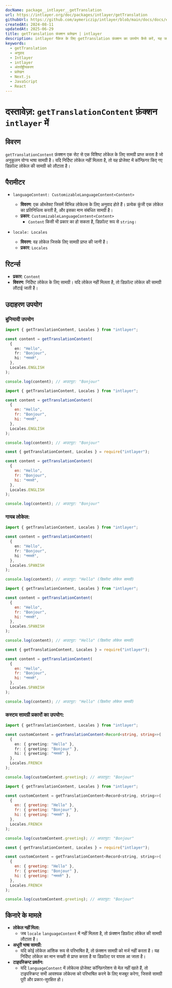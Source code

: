 ```yaml
---
docName: package__intlayer__getTranslation
url: https://intlayer.org/doc/packages/intlayer/getTranslation
githubUrl: https://github.com/aymericzip/intlayer/blob/main/docs/docs/en/packages/intlayer/getTranslation.md
createdAt: 2024-08-11
updatedAt: 2025-06-29
title: getTranslation फ़ंक्शन प्रलेखन | intlayer
description: intlayer पैकेज के लिए getTranslation फ़ंक्शन का उपयोग कैसे करें, यह जानें
keywords:
  - getTranslation
  - अनुवाद
  - Intlayer
  - intlayer
  - अंतर्राष्ट्रीयकरण
  - प्रलेखन
  - Next.js
  - JavaScript
  - React
---
```


# दस्तावेज़: `getTranslationContent` फ़ंक्शन `intlayer` में

## विवरण

`getTranslationContent` फ़ंक्शन एक सेट से एक विशिष्ट लोकेल के लिए सामग्री प्राप्त करता है जो अनुकूलन योग्य भाषा सामग्री है। यदि निर्दिष्ट लोकेल नहीं मिलता है, तो यह प्रोजेक्ट में कॉन्फ़िगर किए गए डिफ़ॉल्ट लोकेल की सामग्री को लौटाता है।

## पैरामीटर

- `languageContent: CustomizableLanguageContent<Content>`

  - **विवरण**: एक ऑब्जेक्ट जिसमें विभिन्न लोकेल्स के लिए अनुवाद होते हैं। प्रत्येक कुंजी एक लोकेल का प्रतिनिधित्व करती है, और इसका मान संबंधित सामग्री है।
  - **प्रकार**: `CustomizableLanguageContent<Content>`
    - `Content` किसी भी प्रकार का हो सकता है, डिफ़ॉल्ट रूप से `string`।

- `locale: Locales`

  - **विवरण**: वह लोकेल जिसके लिए सामग्री प्राप्त की जानी है।
  - **प्रकार**: `Locales`

## रिटर्न्स

- **प्रकार**: `Content`
- **विवरण**: निर्दिष्ट लोकेल के लिए सामग्री। यदि लोकेल नहीं मिलता है, तो डिफ़ॉल्ट लोकेल की सामग्री लौटाई जाती है।

## उदाहरण उपयोग

### बुनियादी उपयोग

```typescript codeFormat="typescript"
import { getTranslationContent, Locales } from "intlayer";

const content = getTranslationContent(
  {
    en: "Hello",
    fr: "Bonjour",
    hi: "नमस्ते",
  },
  Locales.ENGLISH
);

console.log(content); // आउटपुट: "Bonjour"
```

```javascript codeFormat="esm"
import { getTranslationContent, Locales } from "intlayer";

const content = getTranslationContent(
  {
    en: "Hello",
    fr: "Bonjour",
    hi: "नमस्ते",
  },
  Locales.ENGLISH
);

console.log(content); // आउटपुट: "Bonjour"
```

```javascript codeFormat="commonjs"
const { getTranslationContent, Locales } = require("intlayer");

const content = getTranslationContent(
  {
    en: "Hello",
    fr: "Bonjour",
    hi: "नमस्ते",
  },
  Locales.ENGLISH
);

console.log(content); // आउटपुट: "Bonjour"
```

### गायब लोकेल:

```typescript codeFormat="typescript"
import { getTranslationContent, Locales } from "intlayer";

const content = getTranslationContent(
  {
    en: "Hello",
    fr: "Bonjour",
    hi: "नमस्ते",
  },
  Locales.SPANISH
);

console.log(content); // आउटपुट: "Hello" (डिफ़ॉल्ट लोकेल सामग्री)
```

```javascript codeFormat="esm"
import { getTranslationContent, Locales } from "intlayer";

const content = getTranslationContent(
  {
    en: "Hello",
    fr: "Bonjour",
    hi: "नमस्ते",
  },
  Locales.SPANISH
);

console.log(content); // आउटपुट: "Hello" (डिफ़ॉल्ट लोकेल सामग्री)
```

```javascript codeFormat="commonjs"
const { getTranslationContent, Locales } = require("intlayer");

const content = getTranslationContent(
  {
    en: "Hello",
    fr: "Bonjour",
    hi: "नमस्ते",
  },
  Locales.SPANISH
);

console.log(content); // आउटपुट: "Hello" (डिफ़ॉल्ट लोकेल सामग्री)
```

### कस्टम सामग्री प्रकारों का उपयोग:

```typescript codeFormat="typescript"
import { getTranslationContent, Locales } from "intlayer";

const customContent = getTranslationContent<Record<string, string>>(
  {
    en: { greeting: "Hello" },
    fr: { greeting: "Bonjour" },
    hi: { greeting: "नमस्ते" },
  },
  Locales.FRENCH
);

console.log(customContent.greeting); // आउटपुट: "Bonjour"
```

```javascript codeFormat="esm"
import { getTranslationContent, Locales } from "intlayer";

const customContent = getTranslationContent<Record<string, string>>(
  {
    en: { greeting: "Hello" },
    fr: { greeting: "Bonjour" },
    hi: { greeting: "नमस्ते" },
  },
  Locales.FRENCH
);

console.log(customContent.greeting); // आउटपुट: "Bonjour"
```

```javascript codeFormat="commonjs"
const { getTranslationContent, Locales } = require("intlayer");

const customContent = getTranslationContent<Record<string, string>>(
  {
    en: { greeting: "Hello" },
    fr: { greeting: "Bonjour" },
    hi: { greeting: "नमस्ते" },
  },
  Locales.FRENCH
);

console.log(customContent.greeting); // आउटपुट: "Bonjour"
```

## किनारे के मामले

- **लोकेल नहीं मिला:**
  - जब `locale` `languageContent` में नहीं मिलता है, तो फ़ंक्शन डिफ़ॉल्ट लोकेल की सामग्री लौटाता है।
- **अधूरी भाषा सामग्री:**
  - यदि कोई लोकेल आंशिक रूप से परिभाषित है, तो फ़ंक्शन सामग्री को मर्ज नहीं करता है। यह निर्दिष्ट लोकेल का मान सख्ती से प्राप्त करता है या डिफ़ॉल्ट पर वापस आ जाता है।
- **टाइपस्क्रिप्ट प्रवर्तन:**
  - यदि `languageContent` में लोकेल्स प्रोजेक्ट कॉन्फ़िगरेशन से मेल नहीं खाते हैं, तो टाइपस्क्रिप्ट सभी आवश्यक लोकेल्स को परिभाषित करने के लिए मजबूर करेगा, जिससे सामग्री पूरी और प्रकार-सुरक्षित हो।
